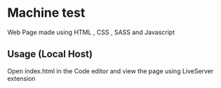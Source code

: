 # Machine test

Web Page made using HTML , CSS , SASS and Javascript

## Usage (Local Host)

Open index.html in the Code editor and view the page using LiveServer extension
